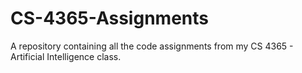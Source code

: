 # CS-4365-Assignments
A repository containing all the code assignments from my CS 4365 - Artificial Intelligence class.
